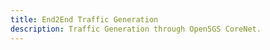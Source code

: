 ```yaml
---
title: End2End Traffic Generation
description: Traffic Generation through Open5GS CoreNet.
---
```


